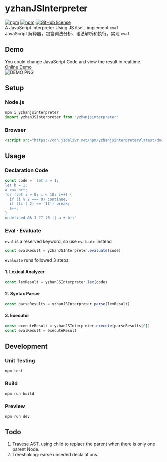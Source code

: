 # yzhanJSInterpreter  
[![npm](https://img.shields.io/npm/v/yzhanjsinterpreter)](https://www.npmjs.com/package/yzhanjsinterpreter)
[![npm](https://img.shields.io/npm/dt/yzhanjsinterpreter)](https://www.npmjs.com/package/yzhanjsinterpreter)
[![GitHub license](https://img.shields.io/github/license/mantoufan/yzhanjsinterpreter)](https://github.com/mantoufan/yzhanjsinterpreter/blob/main/LICENSE)  
A JavaScript Interpreter Using JS itself, implement `eval`  
JavaScript 解释器，包含词法分析、语法解析和执行。实现 `eval`
## Demo
You could change JavaScript Code and view the result in realtime.  
[Online Demo](https://mantoufan.github.io/yzhanJSInterpreter)  
![DEMO PNG](https://s2.loli.net/2023/06/15/lwu5Cat9gox27dR.png)
## Setup
### Node.js
```javascript
npm i yzhanjsinterpreter
import yzhanJSInterpreter from 'yzhanjsinterpreter'
```
### Browser
```html
<script src="https://cdn.jsdelivr.net/npm/yzhanjsinterpreter@latest/docs/yzhanjsinterpreter.min.js"></script>
```
## Usage
### Declaration Code
```javascript
const code = `let a = 1;
let b = 1;
a <<= b++;
for (let i = 0; i < 10; i++) {
  if (i % 2 === 0) continue;
  if ((i | 2) == '11') break;
  a++;
}
undefined && 1 ?? (0 || a + b);`
```
### Eval · Evaluate
`eval` is a reserved keyword, so use `evaluate` instead
```javascript 
const evalResult = yzhanJSInterpreter.evaluate(code)
```
`evaluate` runs followed 3 steps:
#### 1. Lexical Analyzer
```javascript
const lexResult = yzhanJSInterpreter.lex(code)
```
#### 2. Syntax Parser
```javascript
const parseResults = yzhanJSInterpreter.parse(lexResult)
```
#### 3. Executor
```javascript
const executeResult = yzhanJSInterpreter.execute(parseResults[0])
const evalResult = executeResult
```
## Development
### Unit Testing
```shell
npm test
```
### Build
```shell
npm run build
```
### Preview
```shell
npm run dev
```
## Todo
1. Travese AST, using child to replace the parent when there is only one parent Node.  
2. Treeshaking: earse unseded declarations.